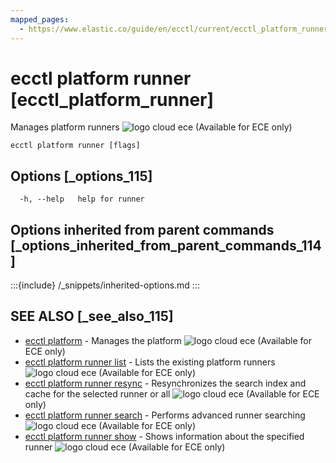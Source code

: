 ```yaml
---
mapped_pages:
  - https://www.elastic.co/guide/en/ecctl/current/ecctl_platform_runner.html
---
```


# ecctl platform runner [ecctl_platform_runner]

Manages platform runners ![logo cloud ece](https://doc-icons.s3.us-east-2.amazonaws.com/logo_cloud_ece.svg "Supported on {{ece}}") (Available for ECE only)

```
ecctl platform runner [flags]
```


## Options [_options_115]

```
  -h, --help   help for runner
```


## Options inherited from parent commands [_options_inherited_from_parent_commands_114]

:::{include} /_snippets/inherited-options.md
:::


## SEE ALSO [_see_also_115]

* [ecctl platform](/reference/ecctl_platform.md)	 - Manages the platform ![logo cloud ece](https://doc-icons.s3.us-east-2.amazonaws.com/logo_cloud_ece.svg "Supported on {{ece}}") (Available for ECE only)
* [ecctl platform runner list](/reference/ecctl_platform_runner_list.md)	 - Lists the existing platform runners ![logo cloud ece](https://doc-icons.s3.us-east-2.amazonaws.com/logo_cloud_ece.svg "Supported on {{ece}}") (Available for ECE only)
* [ecctl platform runner resync](/reference/ecctl_platform_runner_resync.md)	 - Resynchronizes the search index and cache for the selected runner or all ![logo cloud ece](https://doc-icons.s3.us-east-2.amazonaws.com/logo_cloud_ece.svg "Supported on {{ece}}") (Available for ECE only)
* [ecctl platform runner search](/reference/ecctl_platform_runner_search.md)	 - Performs advanced runner searching ![logo cloud ece](https://doc-icons.s3.us-east-2.amazonaws.com/logo_cloud_ece.svg "Supported on {{ece}}") (Available for ECE only)
* [ecctl platform runner show](/reference/ecctl_platform_runner_show.md)	 - Shows information about the specified runner ![logo cloud ece](https://doc-icons.s3.us-east-2.amazonaws.com/logo_cloud_ece.svg "Supported on {{ece}}") (Available for ECE only)

